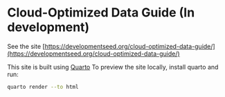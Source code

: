 # Cloud-Optimized Data Guide (In development)

See the site [https://developmentseed.org/cloud-optimized-data-guide/](https://developmentseed.org/cloud-optimized-data-guide/)

This site is built using [Quarto](https://quarto.org/docs/get-started/)
To preview the site locally, install quarto and run:

```sh
quarto render --to html
```
